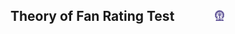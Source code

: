 ## Theory of Fan Rating Test &nbsp; &nbsp; &nbsp; &nbsp; &nbsp; &nbsp; <img src="images/iitkgp.png" width="3%" />
